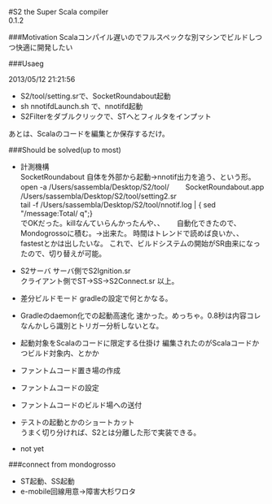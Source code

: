 #S2
the Super Scala compiler  
0.1.2

###Motivation
Scalaコンパイル遅いのでフルスペックな別マシンでビルドしつつ快適に開発したい

###Usaeg

2013/05/12 21:21:56

* S2/tool/setting.srで、SocketRoundabout起動
* sh nnotifdLaunch.sh で、nnotifd起動
* S2Filterをダブルクリックで、STへとフィルタをインプット

あとは、Scalaのコードを編集とか保存するだけ。

###Should be solved(up to most)
* 計測機構  
	SocketRoundabout 自体を外部から起動→nnotif出力を追う、という形。
	open -a /Users/sassembla/Desktop/S2/tool/　　	SocketRoundabout.app /Users/sassembla/Desktop/S2/tool/setting2.sr  
	tail -f /Users/sassembla/Desktop/S2/tool/nnotif.log | { sed "/message:Total/ q";}  
	でOKだった。killなんていらんかったんや、、　　
	自動化できたので、Mondogrossoに積む。→出来た。
	時間はトレンドで読めば良いか、、fastestとかは出したいな。
	これで、ビルドシステムの開始がSR由来になったので、切り替えが可能。
	
* S2サーバ
	サーバ側でS2Ignition.sr  
	クライアント側でST->SS->S2Connect.sr
	以上。
	
* 差分ビルドモード
	gradleの設定で何とかなる。
	
* Gradleのdaemon化での起動高速化
	速かった。めっちゃ。0.8秒は内容コレ  
	なんかしら識別とトリガー分析しないとな。
	
* 起動対象をScalaのコードに限定する仕掛け
	編集されたのがScalaコードかつビルド対象内、とかか
	
* ファントムコード置き場の作成
* ファントムコードの設定
* ファントムコードのビルド場への送付
* テストの起動とかのショートカット  
	うまく切り分ければ、S2とは分離した形で実装できる。
* not yet


###connect from mondogrosso
* ST起動、SS起動
* e-mobile回線用意→障害大杉ワロタ